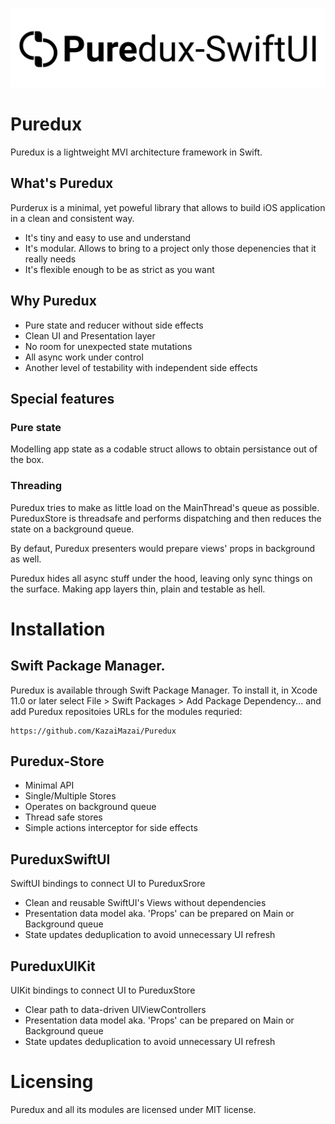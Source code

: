 <p align="center">
  <img src="Logo.svg?raw=true" alt="Sublime's custom image"/>
</p>

# Puredux

Puredux is a lightweight MVI architecture framework in Swift.

## What's Puredux

Purderux is a minimal, yet poweful library that allows to build iOS application in a clean and consistent way.

- It's tiny and easy to use and understand
- It's modular. Allows to bring to a project only those depenencies that it really needs
- It's flexible enough to be as strict as you want

## Why Puredux

- Pure state and reducer without side effects
- Clean UI and Presentation layer
- No room for unexpected state mutations
- All async work under control
- Another level of testability with independent side effects

## Special features

### Pure state

Modelling app state as a codable struct allows to obtain persistance out of the box.

### Threading
Puredux tries to make as little load on the MainThread's queue as possible.
PureduxStore is threadsafe and performs dispatching and then reduces the state on a background queue.

By defaut, Puredux presenters would prepare views' props in background as well.

Puredux hides all async stuff under the hood, leaving only sync things on the surface. Making app layers thin, plain and testable as hell.

# Installation


## Swift Package Manager.

Puredux is available through Swift Package Manager. 
To install it, in Xcode 11.0 or later select File > Swift Packages > Add Package Dependency... and add Puredux repositoies URLs for the modules requried:

```
https://github.com/KazaiMazai/Puredux
```

## Puredux-Store

- Minimal API
- Single/Multiple Stores
- Operates on background queue
- Thread safe stores
- Simple actions interceptor for side effects

## PureduxSwiftUI

SwiftUI bindings to connect UI to PureduxSrore

- Сlean and reusable SwiftUI's Views without dependencies
- Presentation data model aka. 'Props' can be prepared on Main or Background queue
- State updates deduplication to avoid unnecessary UI refresh

## PureduxUIKit

UIKit bindings to connect UI to PureduxStore

- Clear path to data-driven UIViewControllers
- Presentation data model aka. 'Props' can be prepared on Main or Background queue
- State updates deduplication to avoid unnecessary UI refresh

# Licensing

Puredux and all its modules are licensed under MIT license.



